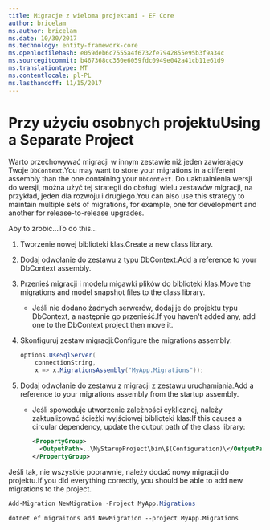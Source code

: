 ```yaml
---
title: Migracje z wieloma projektami - EF Core
author: bricelam
ms.author: bricelam
ms.date: 10/30/2017
ms.technology: entity-framework-core
ms.openlocfilehash: e059deb6c7555a4f6732fe7942855e95b3f9a34c
ms.sourcegitcommit: b467368cc350e6059fdc0949e042a41cb11e61d9
ms.translationtype: MT
ms.contentlocale: pl-PL
ms.lasthandoff: 11/15/2017
---
```

<a name="using-a-separate-project"></a><span data-ttu-id="98dee-102">Przy użyciu osobnych projektu</span><span class="sxs-lookup"><span data-stu-id="98dee-102">Using a Separate Project</span></span>
========================
<span data-ttu-id="98dee-103">Warto przechowywać migracji w innym zestawie niż jeden zawierający Twoje `DbContext`.</span><span class="sxs-lookup"><span data-stu-id="98dee-103">You may want to store your migrations in a different assembly than the one containing your `DbContext`.</span></span> <span data-ttu-id="98dee-104">Do uaktualnienia wersji do wersji, można użyć tej strategii do obsługi wielu zestawów migracji, na przykład, jeden dla rozwoju i drugiego.</span><span class="sxs-lookup"><span data-stu-id="98dee-104">You can also use this strategy to maintain multiple sets of migrations, for example, one for development and another for release-to-release upgrades.</span></span>

<span data-ttu-id="98dee-105">Aby to zrobić...</span><span class="sxs-lookup"><span data-stu-id="98dee-105">To do this...</span></span>

1. <span data-ttu-id="98dee-106">Tworzenie nowej biblioteki klas.</span><span class="sxs-lookup"><span data-stu-id="98dee-106">Create a new class library.</span></span>

2. <span data-ttu-id="98dee-107">Dodaj odwołanie do zestawu z typu DbContext.</span><span class="sxs-lookup"><span data-stu-id="98dee-107">Add a reference to your DbContext assembly.</span></span>

3. <span data-ttu-id="98dee-108">Przenieś migracji i modelu migawki plików do biblioteki klas.</span><span class="sxs-lookup"><span data-stu-id="98dee-108">Move the migrations and model snapshot files to the class library.</span></span>
   * <span data-ttu-id="98dee-109">Jeśli nie dodano żadnych serwerów, dodaj je do projektu typu DbContext, a następnie go przenieść.</span><span class="sxs-lookup"><span data-stu-id="98dee-109">If you haven't added any, add one to the DbContext project then move it.</span></span>

4. <span data-ttu-id="98dee-110">Skonfiguruj zestaw migracji:</span><span class="sxs-lookup"><span data-stu-id="98dee-110">Configure the migrations assembly:</span></span>

   ``` csharp
   options.UseSqlServer(
       connectionString,
       x => x.MigrationsAssembly("MyApp.Migrations"));
   ```

5. <span data-ttu-id="98dee-111">Dodaj odwołanie do zestawu z migracji z zestawu uruchamiania.</span><span class="sxs-lookup"><span data-stu-id="98dee-111">Add a reference to your migrations assembly from the startup assembly.</span></span>
   * <span data-ttu-id="98dee-112">Jeśli spowoduje utworzenie zależności cyklicznej, należy zaktualizować ścieżki wyjściowej biblioteki klas:</span><span class="sxs-lookup"><span data-stu-id="98dee-112">If this causes a circular dependency, update the output path of the class library:</span></span>

     ``` xml
     <PropertyGroup>
       <OutputPath>..\MyStarupProject\bin\$(Configuration)\</OutputPath>
     </PropertyGroup>
     ```

<span data-ttu-id="98dee-113">Jeśli tak, nie wszystkie poprawnie, należy dodać nowy migracji do projektu.</span><span class="sxs-lookup"><span data-stu-id="98dee-113">If you did everything correctly, you should be able to add new migrations to the project.</span></span>

``` powershell
Add-Migration NewMigration -Project MyApp.Migrations
```
``` Console
dotnet ef migraitons add NewMigration --project MyApp.Migrations
```
